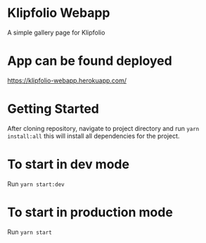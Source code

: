 # Klipfolio Webapp
A simple gallery page for Klipfolio <br/>

# App can be found deployed
https://klipfolio-webapp.herokuapp.com/


# Getting Started

After cloning repository, navigate to project directory and run `yarn install:all` this will install all dependencies for the project.

# To start in dev mode

Run `yarn start:dev`

# To start in production mode 

Run `yarn start`
